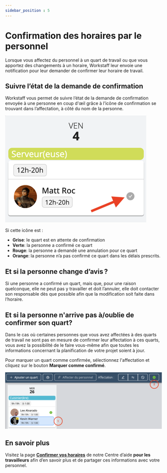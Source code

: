 ```yaml
---
sidebar_position : 5
---
```


# Confirmation des horaires par le personnel


Lorsque vous affectez du personnel à un quart de travail ou que vous apportez des changements à un horaire, Workstaff leur envoie une notification pour leur demander de confirmer leur horaire de travail.

## Suivre l’état de la demande de confirmation

Workstaff vous permet de suivre l’état de la demande de confirmation envoyée à une personne en coup d'œil grâce à l’icône de confirmation se trouvant dans l’affectation, à côté du nom de la personne.

![booking-confirmation.png](Images/booking-confirmation-fr.png)


Si cette icône est :
- **Grise**: le quart est en attente de confirmation
- **Verte**: la personne a confirmé ce quart
- **Rouge**: la personne a demandé une annulation pour ce quart
- **Orange**: la personne n’a pas confirmé ce quart dans les délais prescrits.


## Et si la personne change d’avis ?
Si une personne a confirmé un quart, mais que, pour une raison quelconque, elle ne peut pas y travailler et doit l’annuler, elle doit contacter son responsable dès que possible afin que la modification soit faite dans l’horaire. 

## Et si la personne n'arrive pas à/oublie de confirmer son quart?
Dans le cas où certaines personnes que vous avez affectées à des quarts de travail ne sont pas en mesure de confirmer leur affectation à ces quarts, vous avez la possibilité de le faire vous-même afin que toutes les informations concernant la planification de votre projet soient à jour.

Pour marquer un quart comme confirmée, sélectionnez l'affectation et cliquez sur le bouton **Marquer comme confirmé**.

![mark-as-confirmed.png](Images/mark-as-confirmed.png)

## En savoir plus
Visitez la page [**Confirmer vos horaires**](../../workers/shifts/confirming-shifts/) de notre Centre d’aide **pour les travailleurs** afin d’en savoir plus et de partager ces informations avec votre personnel. 
